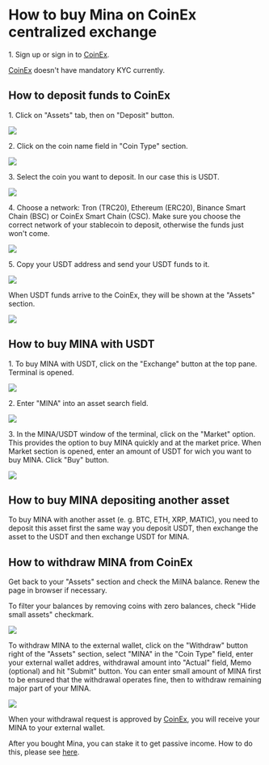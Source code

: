 # How to buy Mina on CoinEx centralized exchange

1\. Sign up or sign in to [CoinEx](https://www.coinex.com/register?refer\_code=dxskr).&#x20;

[CoinEx](https://www.coinex.com/register?refer\_code=dxskr) doesn't have mandatory KYC currently.

## How to deposit funds to CoinEx

1\. Click on "Assets" tab, then on "Deposit" button.

![](../../../.gitbook/assets/01\_deposit.png)

2\. Click on the coin name field in "Coin Type" section.

![](../../../.gitbook/assets/02\_asset\_type.png)

3\. Select the coin you want to deposit. In our case this is USDT.

![](../../../.gitbook/assets/03\_usdt\_selection.png)

4\. Choose a network: Tron (TRC20), Ethereum (ERC20), Binance Smart Chain (BSC) or CoinEx Smart Chain (CSC). Make sure you choose the correct network of your stablecoin to deposit, otherwise the funds just won't come.

![](../../../.gitbook/assets/04\_usdt\_trc\_20\_confirm.png)

5\. Copy your USDT address and send your USDT funds to it.

![](../../../.gitbook/assets/05\_usdt\_trc20\_address\_copied.png)

When USDT funds arrive to the CoinEx, they will be shown at the "Assets" section.

![](../../../.gitbook/assets/12\_usdt\_deposited.png)

## How to buy MINA with USDT

1\. To buy MINA with USDT, click on the "Exchange" button at the top pane. Terminal is opened.

![](../../../.gitbook/assets/00\_terminal\_outlook.png)

2\. Enter "MINA" into an asset search field.

![](../../../.gitbook/assets/09\_mina\_selection.png)

3\. In the MINA/USDT window of the terminal, click on the "Market" option. This provides the option to buy MINA quickly and at the market price. When Market section is opened, enter an amount of USDT for wich you want to buy MINA. Click "Buy" button.

![](../../../.gitbook/assets/14\_buy\_mina\_for\_100\_usdt.png)

## How to buy MINA depositing another asset

To buy MINA with another asset (e. g. BTC, ETH, XRP, MATIC), you need to deposit this asset first the same way you deposit USDT, then exchange the asset to the USDT and then exchange USDT for MINA.

## How to withdraw MINA from CoinEx

Get back to your "Assets" section and check the MiINA balance. Renew the page in browser if necessary.&#x20;

To filter your balances by removing coins with zero balances, check "Hide small assets" checkmark.

![](../../../.gitbook/assets/17\_hide\_small\_assets\_checkmark\_alternative\_.png)

To withdraw MINA to the external wallet, click on the "Withdraw" button right of the "Assets" section, select "MINA" in the "Coin Type" field, enter your external wallet addres, withdrawal amount into "Actual" field, Memo (optional) and hit "Submit" button. You can enter small amount of MINA first to be ensured that the withdrawal operates fine, then to withdraw remaining major part of your MINA.

![](../../../.gitbook/assets/00\_witdraw\_in\_assets\_section.png)

When your withdrawal request is approved by [CoinEx](https://www.coinex.com/register?refer\_code=dxskr), you will receive your MINA to your external wallet.

After you bought Mina, you can stake it to get passive income. How to do this, please see [here](../how-to-stake-mina/).
